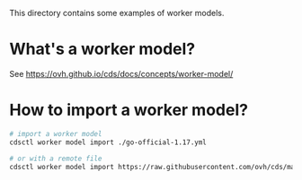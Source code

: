 This directory contains some examples of worker models.

# What's a worker model?

See https://ovh.github.io/cds/docs/concepts/worker-model/

# How to import a worker model?

```bash
# import a worker model
cdsctl worker model import ./go-official-1.17.yml

# or with a remote file
cdsctl worker model import https://raw.githubusercontent.com/ovh/cds/master/contrib/worker-models/go-official-1.17.yml

```
